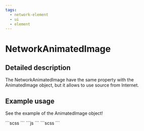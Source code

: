 ```yaml
---
tags:
  - network-element
  - ui
  - element
---
```

# NetworkAnimatedImage

## Detailed description
The NetworkAnimatedImage have the same property with the AnimatedImage object, but it allows to use source from Internet.

## Example usage
See the example of the AnimatedImage object!

<code-group>
<code-block title=".at" active>
```scss
```
</code-block>

<code-block title=".atObj">
```js
```
</code-block>

<code-block title=".atStyle">
```scss
```
</code-block>
</code-group>
